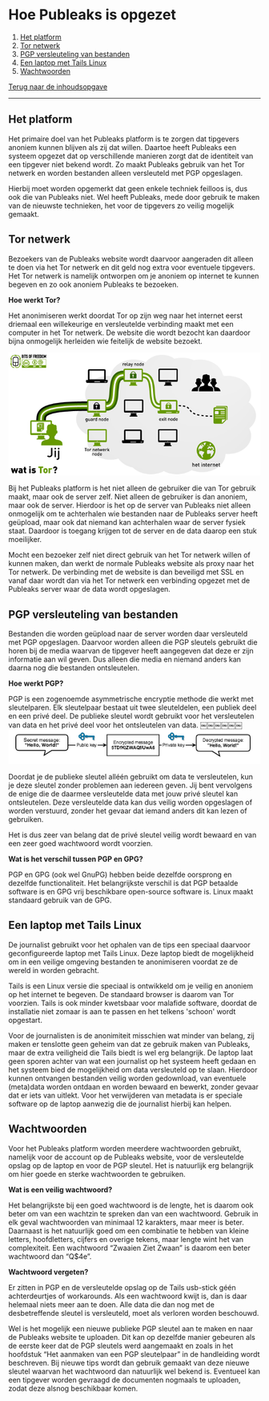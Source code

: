 Hoe Publeaks is opgezet
=============

1. [Het platform](#het-platform)
2. [Tor netwerk](#tor-netwerk)
3. [PGP versleuteling van bestanden](#pgp-versleuteling-van-bestanden)
4. [Een laptop met Tails Linux](#een-laptop-met-tails-linux)
5. [Wachtwoorden](#wachtwoorden)

[Terug naar de inhoudsopgave](README.md#inhoudsopgave)

***

Het platform
-------------

Het primaire doel van het Publeaks platform is te zorgen dat tipgevers anoniem kunnen blijven als zij dat willen. Daartoe heeft Publeaks een systeem opgezet dat op verschillende manieren zorgt dat de identiteit van een tipgever niet bekend wordt. Zo maakt Publeaks gebruik van het Tor netwerk en worden bestanden alleen versleuteld met PGP opgeslagen.

Hierbij moet worden opgemerkt dat geen enkele techniek feilloos is, dus ook die van Publeaks niet. Wel heeft Publeaks, mede door gebruik te maken van de nieuwste technieken, het voor de tipgevers zo veilig mogelijk gemaakt.

Tor netwerk
-------------

Bezoekers van de Publeaks website wordt daarvoor aangeraden dit alleen te doen via het Tor netwerk en dit geld nog extra voor eventuele tipgevers. Het Tor netwerk is namelijk ontworpen om je anoniem op internet te kunnen begeven en zo ook anoniem Publeaks te bezoeken.

**Hoe werkt Tor?**

Het anonimiseren werkt doordat Tor op zijn weg naar het internet eerst driemaal een willekeurige en versleutelde verbinding maakt met een computer in het Tor netwerk. De website die wordt bezocht kan daardoor bijna onmogelijk herleiden wie feitelijk de website bezoekt.

![Wat is Tor?](assets/bof-what-is-tor.png "Wat is Tor?")

Bij het Publeaks platform is het niet alleen de gebruiker die van Tor gebruik maakt, maar ook de server zelf. Niet alleen de gebruiker is dan anoniem, maar ook de server. Hierdoor is het op de server van Publeaks niet alleen onmogelijk om te achterhalen wie bestanden naar de Publeaks server heeft geüpload, maar ook dat niemand kan achterhalen waar de server fysiek staat. Daardoor is toegang krijgen tot de server en de data daarop een stuk moeilijker.

Mocht een bezoeker zelf niet direct gebruik van het Tor netwerk willen of kunnen maken, dan werkt de normale Publeaks website als proxy naar het Tor netwerk. De verbinding met de website is dan beveiligd met SSL en vanaf daar wordt dan via het Tor netwerk een verbinding opgezet met de Publeaks server waar de data wordt opgeslagen.

PGP versleuteling van bestanden
-------------

Bestanden die worden geüpload naar de server worden daar versleuteld met PGP opgeslagen. Daarvoor worden alleen die PGP sleutels gebruikt die horen bij de media waarvan de tipgever heeft aangegeven dat deze er zijn informatie aan wil geven. Dus alleen die media en niemand anders kan daarna nog die bestanden ontsleutelen.

**Hoe werkt PGP?**

PGP is een zogenoemde asymmetrische encryptie methode die werkt met sleutelparen. Elk sleutelpaar bestaat uit twee sleuteldelen, een publiek deel en een privé deel. De publieke sleutel wordt gebruikt voor het versleutelen van data en het privé deel voor het ontsleutelen van data.
￼￼￼￼￼￼
![Hoe werkt PGP?](assets/how-does-pgp-work.png "Hoe werkt PGP?")

Doordat je de publieke sleutel alléén gebruikt om data te versleutelen, kun je deze sleutel zonder problemen aan iedereen geven. Jij bent vervolgens de enige die de daarmee versleutelde data met jouw privé sleutel kan ontsleutelen. Deze versleutelde data kan dus veilig worden opgeslagen of worden verstuurd, zonder het gevaar dat iemand anders dit kan lezen of gebruiken.

Het is dus zeer van belang dat de privé sleutel veilig wordt bewaard en van een zeer goed wachtwoord wordt voorzien.

**Wat is het verschil tussen PGP en GPG?**

PGP en GPG (ook wel GnuPG) hebben beide dezelfde oorsprong en dezelfde functionaliteit. Het belangrijkste verschil is dat PGP betaalde software is en GPG vrij beschikbare open-source software is. Linux maakt standaard gebruik van de GPG.

Een laptop met Tails Linux
-------------

De journalist gebruikt voor het ophalen van de tips een speciaal daarvoor geconfigureerde laptop met Tails Linux. Deze laptop biedt de mogelijkheid om in een veilige omgeving bestanden te anonimiseren voordat ze de wereld in worden gebracht.

Tails is een Linux versie die speciaal is ontwikkeld om je veilig en anoniem op het internet te begeven. De standaard browser is daarom van Tor voorzien. Tails is ook minder kwetsbaar voor malafide software, doordat de installatie niet zomaar is aan te passen en het telkens 'schoon' wordt opgestart.

Voor de journalisten is de anonimiteit misschien wat minder van belang, zij maken er tenslotte geen geheim van dat ze gebruik maken van Publeaks, maar de extra veiligheid die Tails biedt is wel erg belangrijk. De laptop laat geen sporen achter van wat een journalist op het systeem heeft gedaan en het systeem bied de mogelijkheid om data versleuteld op te slaan. Hierdoor kunnen ontvangen bestanden veilig worden gedownload, van eventuele (meta)data worden ontdaan en worden bewaard en bewerkt, zonder gevaar dat er iets van uitlekt. Voor het verwijderen van metadata is er speciale software op de laptop aanwezig die de journalist hierbij kan helpen.

Wachtwoorden
-------------

Voor het Publeaks platform worden meerdere wachtwoorden gebruikt, namelijk voor de account op de Publeaks website, voor de versleutelde opslag op de laptop en voor de PGP sleutel. Het is natuurlijk erg belangrijk om hier goede en sterke wachtwoorden te gebruiken.

**Wat is een veilig wachtwoord?**

Het belangrijkste bij een goed wachtwoord is de lengte, het is daarom ook beter om van een wachtzin te spreken dan van een wachtwoord. Gebruik in elk geval wachtwoorden van minimaal 12 karakters, maar meer is beter. Daarnaast is het natuurlijk goed om een combinatie te hebben van kleine letters, hoofdletters, cijfers en overige tekens, maar lengte wint het van complexiteit. Een wachtwoord “Zwaaien Ziet Zwaan” is daarom een beter wachtwoord dan “Q$4e”.

**Wachtwoord vergeten?**

Er zitten in PGP en de versleutelde opslag op de Tails usb-stick géén achterdeurtjes of workarounds. Als een wachtwoord kwijt is, dan is daar helemaal niets meer aan te doen. Alle data die dan nog met de desbetreffende sleutel is versleuteld, moet als verloren worden beschouwd.

Wel is het mogelijk een nieuwe publieke PGP sleutel aan te maken en naar de Publeaks website te uploaden. Dit kan op dezelfde manier gebeuren als de eerste keer dat de PGP sleutels werd aangemaakt en zoals in het hoofdstuk “Het aanmaken van een PGP sleutelpaar” in de handleiding wordt beschreven. Bij nieuwe tips wordt dan gebruik gemaakt van deze nieuwe sleutel waarvan het wachtwoord dan natuurlijk wel bekend is. Eventueel kan een tipgever worden gevraagd de documenten nogmaals te uploaden, zodat deze alsnog beschikbaar komen.
